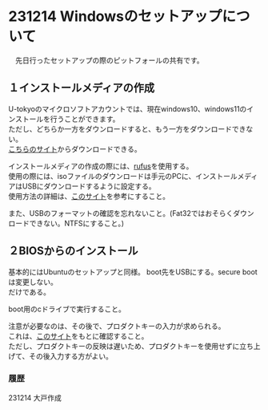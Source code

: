 # 231214 Windowsのセットアップについて  
　先日行ったセットアップの際のピットフォールの共有です。  

## １インストールメディアの作成    
U-tokyoのマイクロソフトアカウントでは、現在windows10、windows11のインストールを行うことができます。  
ただし、どちらか一方をダウンロードすると、もう一方をダウンロードできない。  
[こちらのサイト](https://utokyo.onthehub.com/WebStore/ProductsByMajorVersionList.aspx?cmi_cs=1&cmi_mnuMain=f4b2ea63-9ba9-e511-9413-b8ca3a5db7a1)からダウンロードできる。  

インストールメディアの作成の際には、[rufus](https://www.diskpart.com/jp/windows-11/rufus-windows-11-3320-tc.html)を使用する。  
使用の際には、isoファイルのダウンロードは手元のPCに、インストールメディアはUSBにダウンロードするように設定する。  
使用方法の詳細は、[このサイト](https://original-game.com/how-to-use-rufus/)を参考にすること。  

また、USBのフォーマットの確認を忘れないこと。(Fat32ではおそらくダウンロードできない。NTFSにすること。)

## ２BIOSからのインストール
基本的にはUbuntuのセットアップと同様。
boot先をUSBにする。secure bootは変更しない。  
だけである。

boot用のcドライブで実行すること。

注意が必要なのは、その後で、プロダクトキーの入力が求められる。  
これは、[このサイト](https://utcode.net/articles/windows-home-to-education/)をもとに確認すること。  
ただし、プロダクトキーの反映は遅いため、プロダクトキーを使用せずに立ち上げて、その後入力する方がよい。

### 履歴
231214 大戸作成
